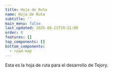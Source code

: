 ```yaml
---
title: Hoja de Ruta
name: Hoja de Ruta
subtitle: ''
main_menu: false
last_updated: 2025-08-21T19:21:00
order: 0
features: []
top_components: []
bottom_components:
  - road-map
---
```

Esta es la hoja de ruta para el desarrollo de Tejory.